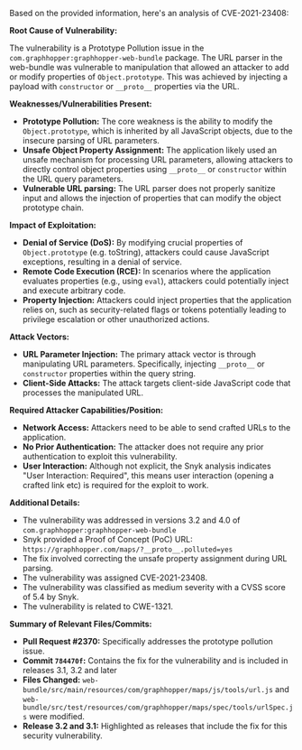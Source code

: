 Based on the provided information, here's an analysis of CVE-2021-23408:

**Root Cause of Vulnerability:**

The vulnerability is a Prototype Pollution issue in the `com.graphhopper:graphhopper-web-bundle` package. The URL parser in the web-bundle was vulnerable to manipulation that allowed an attacker to add or modify properties of `Object.prototype`. This was achieved by injecting a payload with `constructor` or `__proto__` properties via the URL.

**Weaknesses/Vulnerabilities Present:**

*   **Prototype Pollution:** The core weakness is the ability to modify the `Object.prototype`, which is inherited by all JavaScript objects, due to the insecure parsing of URL parameters.
*   **Unsafe Object Property Assignment:**  The application likely used an unsafe mechanism for processing URL parameters, allowing attackers to directly control object properties using `__proto__` or `constructor` within the URL query parameters.
*  **Vulnerable URL parsing:** The URL parser does not properly sanitize input and allows the injection of properties that can modify the object prototype chain.

**Impact of Exploitation:**

*   **Denial of Service (DoS):** By modifying crucial properties of `Object.prototype` (e.g. toString), attackers could cause JavaScript exceptions, resulting in a denial of service.
*   **Remote Code Execution (RCE):** In scenarios where the application evaluates properties (e.g., using `eval`), attackers could potentially inject and execute arbitrary code.
*   **Property Injection:** Attackers could inject properties that the application relies on, such as security-related flags or tokens potentially leading to privilege escalation or other unauthorized actions.

**Attack Vectors:**

*   **URL Parameter Injection:** The primary attack vector is through manipulating URL parameters. Specifically, injecting `__proto__` or `constructor` properties within the query string.
*   **Client-Side Attacks:** The attack targets client-side JavaScript code that processes the manipulated URL.

**Required Attacker Capabilities/Position:**

*   **Network Access:** Attackers need to be able to send crafted URLs to the application.
*   **No Prior Authentication:** The attacker does not require any prior authentication to exploit this vulnerability.
*   **User Interaction:** Although not explicit, the Snyk analysis indicates "User Interaction: Required", this means user interaction (opening a crafted link etc) is required for the exploit to work.

**Additional Details:**

*   The vulnerability was addressed in versions 3.2 and 4.0 of `com.graphhopper:graphhopper-web-bundle`
*   Snyk provided a Proof of Concept (PoC) URL: `https://graphhopper.com/maps/?__proto__.polluted=yes`
*   The fix involved correcting the unsafe property assignment during URL parsing.
*   The vulnerability was assigned CVE-2021-23408.
*   The vulnerability was classified as medium severity with a CVSS score of 5.4 by Snyk.
*   The vulnerability is related to CWE-1321.

**Summary of Relevant Files/Commits:**

*   **Pull Request #2370:** Specifically addresses the prototype pollution issue.
*   **Commit `784470f`:** Contains the fix for the vulnerability and is included in releases 3.1, 3.2 and later
*   **Files Changed:** `web-bundle/src/main/resources/com/graphhopper/maps/js/tools/url.js` and `web-bundle/src/test/resources/com/graphhopper/maps/spec/tools/urlSpec.js` were modified.
*   **Release 3.2 and 3.1:** Highlighted as releases that include the fix for this security vulnerability.